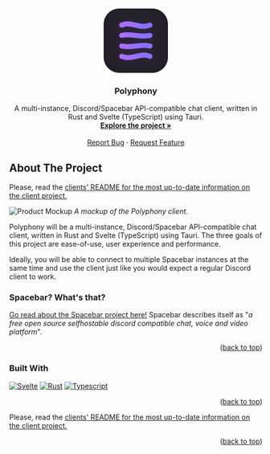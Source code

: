 <!-- Improved compatibility of back to top link: See: https://github.com/othneildrew/Best-README-Template/pull/73 -->
<a name="readme-top"></a>

<!-- PROJECT LOGO -->
<br />
<div align="center">
  <a href="https://github.com/polyphony-chat/polyphony">
    <img src="https://raw.githubusercontent.com/polyphony-chat/.github/main/polyphony-2-4-8bit.png" alt="Logo" width="128" height="128">
  </a>

<h3 align="center">Polyphony</h3>

  <p align="center">
    A multi-instance, Discord/Spacebar API-compatible chat client, written in Rust and Svelte (TypeScript) using Tauri.
    <br />
    <a href="https://github.com/polyphony-chat/polyphony"><strong>Explore the project »</strong></a>
    <br />
    <br />
    <a href="https://github.com/polyphony-chat/polyphony/issues">Report Bug</a>
    ·
    <a href="https://github.com/polyphony-chat/polyphony/issues">Request Feature</a>
  </p>
</div>

<!-- ABOUT THE PROJECT -->
## About The Project

Please, read the [clients' README for the most up-to-date information on the client project.](https://github.com/polyphony-chat/polyphony/blob/main/README.md)

![Product Mockup](https://github.com/polyphony-chat/polyphony/blob/main/images/mockup.png?raw=true)
<cite>*A mockup of the Polyphony client.*</cite>

Polyphony will be a multi-instance, Discord/Spacebar API-compatible chat client, written in Rust and Svelte (TypeScript) using Tauri. The three goals of this project are ease-of-use, user experience and performance.

Ideally, you will be able to connect to multiple Spacebar instances at the same time and use the client just like you would expect a regular Discord client to work.

### Spacebar? What's that?

[Go read about the Spacebar project here!](https://github.com/spacebarchat) Spacebar describes itself as "*a free open source selfhostable discord compatible chat, voice and video platform*".

<p align="right">(<a href="#readme-top">back to top</a>)</p>

### Built With

[![Svelte][Svelte.dev]][Svelte-url]
[![Rust]][Rust-url]
[![Typescript]][Typescript-url]

<p align="right">(<a href="#readme-top">back to top</a>)</p>

Please, read the [clients' README for the most up-to-date information on the client project.](https://github.com/polyphony-chat/polyphony/blob/main/README.md)

<p align="right">(<a href="#readme-top">back to top</a>)</p>

<!-- MARKDOWN LINKS & IMAGES -->
<!-- https://www.markdownguide.org/basic-syntax/#reference-style-links -->
[Svelte.dev]: https://img.shields.io/badge/Svelte-4A4A55?style=plastic&logo=svelte&logoColor=FF3E00
[Svelte-url]: https://svelte.dev/
[Rust]: https://img.shields.io/badge/Rust-orange?style=plastic&logo=rust
[Rust-url]: https://www.rust-lang.org/
[Typescript]: https://img.shields.io/badge/TypeScript-blue?style=plastic&logo=typescript&logoColor=FFFFFF
[Typescript-url]: https://www.typescriptlang.org/
